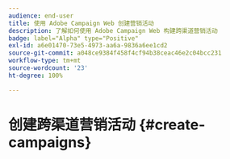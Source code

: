 ```yaml
---
audience: end-user
title: 使用 Adobe Campaign Web 创建营销活动
description: 了解如何使用 Adobe Campaign Web 构建跨渠道营销活动
badge: label="Alpha" type="Positive"
exl-id: a6e01470-73e5-4973-aa6a-9836a6ee1cd2
source-git-commit: a048ce9384f458f4cf94b38ceac46e2c04bcc231
workflow-type: tm+mt
source-wordcount: '23'
ht-degree: 100%

---
```


# 创建跨渠道营销活动 {#create-campaigns}
